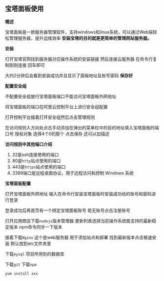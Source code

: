 ## 宝塔面板使用

**概述**

宝塔面板是一款服务器管理软件，支持windows和linux系统，可以通过Web端轻松管理服务器，提升运维效率
**安装宝塔的目的就是更简单的管理网站服务器。**

**安装**

打开宝塔官网找到服务器对应操作系统的安装链接 然后连接云服务器 在命令行复制刚刚连接 回车即可

大约2分钟后会看到安装成功并且显示了面板地址及账号密码 **保存好**

**配置安全组**

不配置安全组放行宝塔面板端口不能访问宝塔面板外网地址

将宝塔面板的端口在阿里云控制平台上进行安全组配置

打开控制平台接着打开安全组然后点击管理规则

在访问规则入方向处点击手动添加在弹出的菜单栏中的目的地址填入宝塔面板的端口号 授权对象 选择4个0的那个 点击保存 还可以加描述

**访问规则中其他端口介绍** 

1. 22是ssh连接使用的端口
2. 80是`http`站点使用的端口
3. 443是`https`站点使用的端口
4. 3389端口是远程桌面协议，用于远程访问和控制 Windows 系统

**宝塔面板配置**

打开宝塔面板外网地址 输入在命令行安装宝塔面板时安装成功给的账号和密码进行登录

登录成功后再首页有一个绑定宝塔面板账号  若无账号点击注册账号

打开应用商店下载`nodejs`版本管理器 更新列表选择当前操作系统能支持的最新稳定版本 npm命令同步一下版本

接着下载`Nginx` 这个是web服务器 用于添加站点和部署 找到最新版本点击极速安装 默认放到etc文件夹里

下载`mysql` 项目所用到的数据库

下载`git` 下载`npm`   

```javascript
yum install xxx
```

